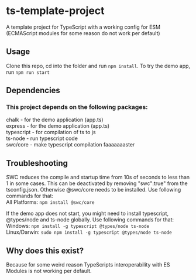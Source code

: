 # ts-template-project
A template project for TypeScript with a working config for ESM (ECMAScript modules for some reason do not work per default)

## Usage
Clone this repo, cd into the folder and run `npm install`.
To try the demo app, run `npm run start`  

## Dependencies
### This project depends on the following packages:  
chalk - for the demo application (app.ts)  
express - for the demo application (app.ts)  
typescript - for compilation of ts to js  
ts-node - run typescript code  
swc/core - make typescript compilation faaaaaaaster  

## Troubleshooting
SWC reduces the compile and startup time from 10s of seconds to less than 1 in some cases.
This can be deactivated by removing "swc":true" from the tsconfig.json.
Otherwise @swc/core needs to be installed.
Use following commands for that:  
All Platforms:   `npm install @swc/core`

If the demo app does not start, you might need to install typescript, @types/node and ts-node globally.
Use following commands for that:  
Windows:         `npm install -g typescript @types/node ts-node`  
Linux/Darwin:    `sudo npm install -g typescript @types/node ts-node`  


## Why does this exist?
Because for some weird reason TypeScripts interoperability with ES Modules is not working per default. 
